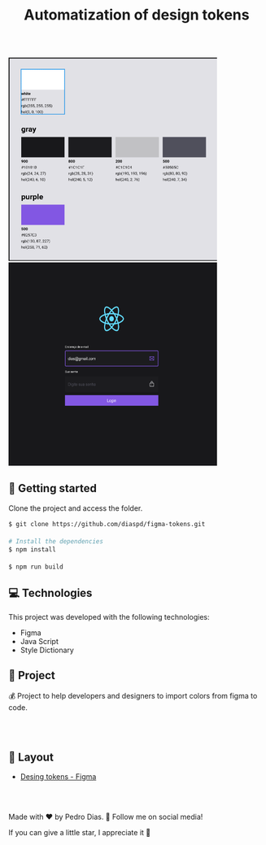 <h1 align="center">
  Automatization of design tokens
</h1>

<br></br>

<div>
  <img src="colors.png" width="410px" height="400px"/> 
  <img src="project.png" width="410px" height="400px"/> 
</div>

## 🚀 Getting started

Clone the project and access the folder.

```bash
$ git clone https://github.com/diaspd/figma-tokens.git

# Install the dependencies
$ npm install

$ npm run build

```

## 💻 Technologies

This project was developed with the following technologies:

- Figma
- Java Script
- Style Dictionary


## 📄 Project
💰 Project to help developers and designers to import colors from figma to code.

<br></br>

## 🔖 Layout
- [Desing tokens - Figma](https://www.figma.com/file/jMS3IzcoWVcXLFn6i3AD1g/Figma-for-devs?node-id=8%3A15&t=WdgETcQzY1R4jc4T-0)


<br></br>

Made with ♥ by Pedro Dias. 👋 Follow me on social media!

If you can give a little star, I appreciate it 🤩
